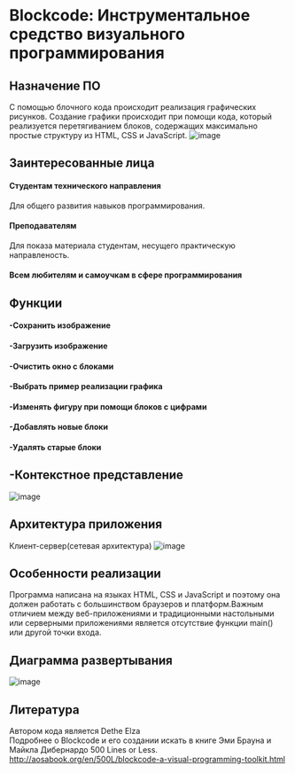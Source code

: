 # Blockcode: Инструментальное средство визуального программирования
## Назначение ПО
С помощью блочного кода происходит реализация графических рисунков. Создание графики происходит при помощи кода, который реализуется перетягиванием блоков, содержащих максимально простые структуру из HTML, CSS и JavaScript.
![image](https://user-images.githubusercontent.com/84101307/121059398-1b48a900-c7ca-11eb-8929-1e9a30de9240.png)
## Заинтересованные лица
#### Студентам технического направления
Для общего развития навыков программирования.
#### Преподавателям 
Для показа материала студентам, несущего практическую направленость.
#### Всем любителям и самоучкам в сфере программирования
## Функции
#### -Сохранить изображение 
#### -Загрузить изображение 
#### -Очистить окно с блоками 
#### -Выбрать пример реализации графика
#### -Изменять фигуру при помощи блоков с цифрами
#### -Добавлять новые блоки 
#### -Удалять старые блоки
## -Контекстное представление
![image](https://user-images.githubusercontent.com/84101307/119741251-fe3cdd80-be8d-11eb-8a37-2ef11f51b1ce.png)
## Архитектура приложения
Клиент-сервер(сетевая архитектура)
![image](https://user-images.githubusercontent.com/84101307/119233755-1ed60200-bb33-11eb-819f-20de3307cb63.png)
## Особенности реализации
Программа написана на языках HTML, CSS и JavaScript и поэтому она должен работать с большинством браузеров и платформ.Важным отличием между веб-приложениями и традиционными настольными или серверными приложениями является отсутствие функции main() или другой точки входа. 
## Диаграмма развертывания
![image](https://user-images.githubusercontent.com/84101307/121066285-61096f80-c7d2-11eb-9ec0-8effe5d479ac.png)
## Литература
Автором кода является Dethe Elza  
Подробнее о Blockcode и его создании искать в книге Эми Брауна и Майкла Дибернардо 500 Lines or Less. http://aosabook.org/en/500L/blockcode-a-visual-programming-toolkit.html
